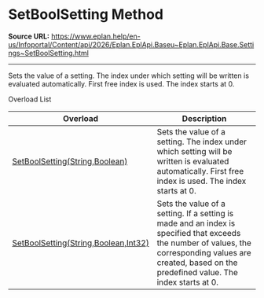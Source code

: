 # SetBoolSetting Method

**Source URL:** https://www.eplan.help/en-us/Infoportal/Content/api/2026/Eplan.EplApi.Baseu~Eplan.EplApi.Base.Settings~SetBoolSetting.html

---

Sets the value of a setting. The index under which setting will be written is evaluated automatically. First free index is used. The index starts at 0.

Overload List

| Overload | Description |
| --- | --- |
| [SetBoolSetting(String,Boolean)](Eplan.EplApi.Baseu~Eplan.EplApi.Base.Settings~SetBoolSetting(String,Boolean).html) | Sets the value of a setting. The index under which setting will be written is evaluated automatically. First free index is used. The index starts at 0. |
| [SetBoolSetting(String,Boolean,Int32)](Eplan.EplApi.Baseu~Eplan.EplApi.Base.Settings~SetBoolSetting(String,Boolean,Int32).html) | Sets the value of a setting. If a setting is made and an index is specified that exceeds the number of values, the corresponding values are created, based on the predefined value. The index starts at 0. |
